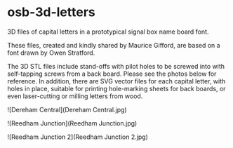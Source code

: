 # osb-3d-letters

3D files of capital letters in a prototypical signal box name board font.

These files, created and kindly shared by Maurice Gifford, are based on a font drawn by Owen Stratford.

The 3D STL files include stand-offs with pilot holes to be screwed into with self-tapping screws from a back board. Please see the photos below for reference.
In addition, there are SVG vector files for each capital letter, with holes in place, suitable for printing hole-marking sheets for back boards, or even laser-cutting or milling letters from wood.

![Dereham Central](Dereham Central.jpg)

![Reedham Junction](Reedham Junction.jpg)

![Reedham Junction 2](Reedham Junction 2.jpg)
